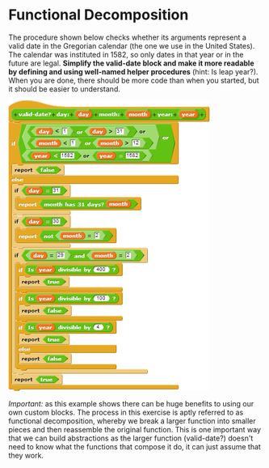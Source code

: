 # Functional Decomposition

The procedure shown below checks whether its arguments represent a valid date in the Gregorian calendar \(the one we use in the United States\). The calendar was instituted in 1582, so only dates in that year or in the future are legal. **Simplify the valid-date block and make it more readable by defining and using well-named helper procedures** \(hint: Is leap year?\). When you are done, there should be more code than when you started, but it should be easier to understand.

![](../.gitbook/assets/image%20%2815%29.png)

_Important:_ as this example shows there can be huge benefits to using our own custom blocks. The process in this exercise is aptly referred to as functional decomposition, whereby we break a larger function into smaller pieces and then reassemble the original function. This is one important way that we can build abstractions as the larger function \(valid-date?\) doesn't need to know what the functions that compose it do, it can just assume that they work.


